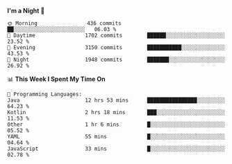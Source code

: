 <!--START_SECTION:waka-->
**I'm a Night 🦉** 

```text
🌞 Morning                436 commits         ██░░░░░░░░░░░░░░░░░░░░░░░   06.03 % 
🌆 Daytime                1702 commits        ██████░░░░░░░░░░░░░░░░░░░   23.52 % 
🌃 Evening                3150 commits        ███████████░░░░░░░░░░░░░░   43.53 % 
🌙 Night                  1948 commits        ███████░░░░░░░░░░░░░░░░░░   26.92 % 
```


📊 **This Week I Spent My Time On** 

```text
💬 Programming Languages: 
Java                     12 hrs 53 mins      ████████████████░░░░░░░░░   64.23 % 
Kotlin                   2 hrs 18 mins       ███░░░░░░░░░░░░░░░░░░░░░░   11.53 % 
Other                    1 hr 6 mins         █░░░░░░░░░░░░░░░░░░░░░░░░   05.52 % 
YAML                     55 mins             █░░░░░░░░░░░░░░░░░░░░░░░░   04.64 % 
JavaScript               33 mins             █░░░░░░░░░░░░░░░░░░░░░░░░   02.78 % 
```


<!--END_SECTION:waka-->
